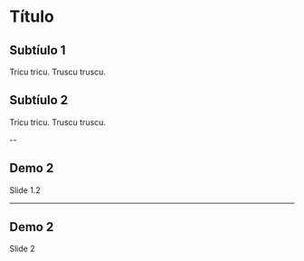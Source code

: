 # Título
## Subtíulo 1
Tricu tricu.
Truscu truscu.
## Subtíulo 2
Tricu tricu.
Truscu truscu.

--

## Demo 2
Slide 1.2

---

## Demo 2
Slide 2
